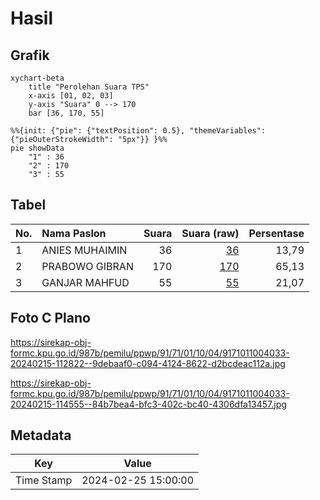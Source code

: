 # Hasil

## Grafik

```mermaid
xychart-beta
    title "Perolehan Suara TPS"
    x-axis [01, 02, 03]
    y-axis "Suara" 0 --> 170
    bar [36, 170, 55]
```

```mermaid
%%{init: {"pie": {"textPosition": 0.5}, "themeVariables": {"pieOuterStrokeWidth": "5px"}} }%%
pie showData
    "1" : 36
    "2" : 170
    "3" : 55
```

## Tabel

| No. | Nama Paslon    | Suara | Suara (raw) | Persentase |
|:--- |:-------------- | -----:| -----------:| ----------:|
| 1   | ANIES MUHAIMIN | 36    | [36][p-1]   | 13,79      |
| 2   | PRABOWO GIBRAN | 170   | [170][p-2]  | 65,13      |
| 3   | GANJAR MAHFUD  | 55    | [55][p-3]   | 21,07      |


[p-1]: https://github.com/gigit-pemilu/pemilu-2024-91-papua/blob/main/pilpres/hitung-suara/sub/91-papua/sub/71-kota-jayapura/sub/01-jayapura-utara/sub/1004-imbi/sub/033-tps/sub/paslon-1.txt
[p-2]: https://github.com/gigit-pemilu/pemilu-2024-91-papua/blob/main/pilpres/hitung-suara/sub/91-papua/sub/71-kota-jayapura/sub/01-jayapura-utara/sub/1004-imbi/sub/033-tps/sub/paslon-2.txt
[p-3]: https://github.com/gigit-pemilu/pemilu-2024-91-papua/blob/main/pilpres/hitung-suara/sub/91-papua/sub/71-kota-jayapura/sub/01-jayapura-utara/sub/1004-imbi/sub/033-tps/sub/paslon-3.txt

## Foto C Plano

https://sirekap-obj-formc.kpu.go.id/987b/pemilu/ppwp/91/71/01/10/04/9171011004033-20240215-112822--9debaaf0-c094-4124-8622-d2bcdeac112a.jpg

https://sirekap-obj-formc.kpu.go.id/987b/pemilu/ppwp/91/71/01/10/04/9171011004033-20240215-114555--84b7bea4-bfc3-402c-bc40-4306dfa13457.jpg


## Metadata

| Key        | Value               |
| ---------- | ------------------- |
| Time Stamp | 2024-02-25 15:00:00 |



